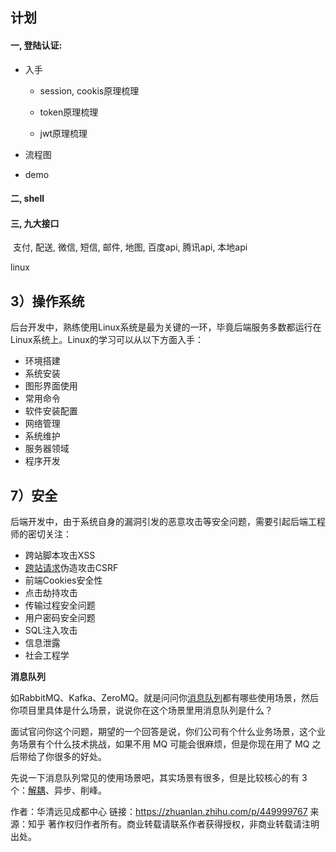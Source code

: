 ## 计划

#### 一, 登陆认证:

* 入手

  * session, cookis原理梳理

  * token原理梳理

  * jwt原理梳理


* 流程图

* demo



#### 二, shell





#### 三, 九大接口

​	支付, 配送, 微信,  短信, 邮件,  地图, 百度api, 腾讯api, 本地api





linux

## 3）操作系统

后台开发中，熟练使用Linux系统是最为关键的一环，毕竟后端服务多数都运行在Linux系统上。Linux的学习可以从以下方面入手：

- 环境搭建
- 系统安装
- 图形界面使用
- 常用命令
- 软件安装配置
- 网络管理
- 系统维护
- 服务器领域
- 程序开发







## 7）安全

后端开发中，由于系统自身的漏洞引发的恶意攻击等安全问题，需要引起后端工程师的密切关注：

- 跨站脚本攻击XSS
- [跨站请求](https://www.zhihu.com/search?q=跨站请求&search_source=Entity&hybrid_search_source=Entity&hybrid_search_extra={"sourceType"%3A"answer"%2C"sourceId"%3A2160052649})伪造攻击CSRF
- 前端Cookies安全性
- 点击劫持攻击
- 传输过程安全问题
- 用户密码安全问题
- SQL注入攻击
- 信息泄露
- 社会工程学





**消息队列**

如RabbitMQ、Kafka、ZeroMQ。就是问问你[消息队列](https://www.zhihu.com/search?q=消息队列&search_source=Entity&hybrid_search_source=Entity&hybrid_search_extra={"sourceType"%3A"article"%2C"sourceId"%3A"449999767"})都有哪些使用场景，然后你项目里具体是什么场景，说说你在这个场景里用消息队列是什么？

面试官问你这个问题，期望的一个回答是说，你们公司有个什么业务场景，这个业务场景有个什么技术挑战，如果不用 MQ 可能会很麻烦，但是你现在用了 MQ 之后带给了你很多的好处。

先说一下消息队列常见的使用场景吧，其实场景有很多，但是比较核心的有 3 个：[解耦](https://www.zhihu.com/search?q=解耦&search_source=Entity&hybrid_search_source=Entity&hybrid_search_extra={"sourceType"%3A"article"%2C"sourceId"%3A"449999767"})、异步、削峰。



作者：华清远见成都中心
链接：https://zhuanlan.zhihu.com/p/449999767
来源：知乎
著作权归作者所有。商业转载请联系作者获得授权，非商业转载请注明出处。
